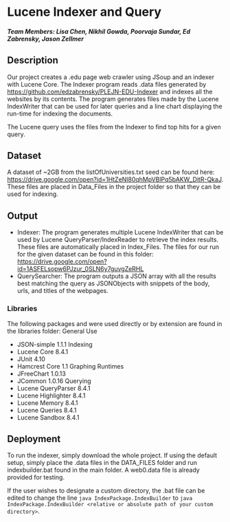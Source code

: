 # Lucene Indexer and Query
##### Team Members: Lisa Chen, Nikhil Gowda, Poorvaja Sundar, Ed Zabrensky, Jason Zellmer

## Description

Our project creates a .edu page web crawler using JSoup and an indexer with Lucene Core. The Indexer program reads .data files generated by https://github.com/edzabrensky/PLEJN-EDU-Indexer and indexes all the websites by its contents. The program generates files made by the Lucene IndexWriter that can be used for later queries and a line chart displaying the run-time for indexing the documents.

The Lucene query uses the files from the Indexer to find top hits for a given query. 

## Dataset
A dataset of ~2GB from the listOfUniversities.txt seed can be found here: https://drive.google.com/open?id=1HtZeNl80qhMpVBlPq5bAKW_DitR-QkaJ. These files are placed in Data_Files in the project folder so that they can be used for indexing.

## Output
- Indexer: The program generates multiple Lucene IndexWriter that can be used by Lucene QueryParser/IndexReader to retrieve the index results. These files are automatically placed in Index_Files. The files for our run for the given dataset can be found in this folder: https://drive.google.com/open?id=1ASFELsopw6PJzur_0SLN6y7guvgZeRHL
- QuerySearcher: The program outputs a JSON array with all the results best matching the query as JSONObjects with snippets of the body, urls, and titles of the webpages. 

### Libraries
The following packages and were used directly or by extension are found in the libraries folder:
General Use
- JSON-simple 1.1.1
Indexing
- Lucene Core 8.4.1
- JUnit 4.10
- Hamcrest Core 1.1
Graphing Runtimes
- JFreeChart 1.0.13
- JCommon 1.0.16
Querying
- Lucene QueryParser 8.4.1
- Lucene Highlighter 8.4.1
- Lucene Memory 8.4.1
- Lucene Queries 8.4.1
- Lucene Sandbox 8.4.1

## Deployment

To run the indexer, simply download the whole project. If using the default setup, simply place the .data files in the DATA_FILES folder and run indexbuilder.bat found in the main folder. A web0.data file is already provided for testing.

If the user wishes to designate a custom directory, the .bat file can be edited to change the line 
`java IndexPackage.IndexBuilder` to `java IndexPackage.IndexBuilder <relative or absolute path of your custom directory>`.


